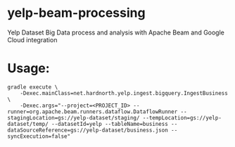 # yelp-beam-processing
Yelp Dataset Big Data process and analysis with Apache Beam and Google Cloud integration

# Usage:
```
gradle execute \
    -Dexec.mainClass=net.hardnorth.yelp.ingest.bigquery.IngestBusiness \
    -Dexec.args="--project=<PROJECT_ID> --runner=org.apache.beam.runners.dataflow.DataflowRunner --stagingLocation=gs://yelp-dataset/staging/ --tempLocation=gs://yelp-dataset/temp/ --datasetId=yelp --tableName=business --dataSourceReference=gs://yelp-dataset/business.json --syncExecution=false"
```
